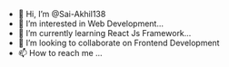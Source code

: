 - 👋 Hi, I’m @Sai-Akhil138
- 👀 I’m interested in Web Development...
- 🌱 I’m currently learning React Js Framework...
- 💞️ I’m looking to collaborate on Frontend Development
- 📫 How to reach me ...

<!---
Sai-Akhil138/Sai-Akhil138 is a ✨ special ✨ repository because its `README.md` (this file) appears on your GitHub profile.
You can click the Preview link to take a look at your changes.
--->
